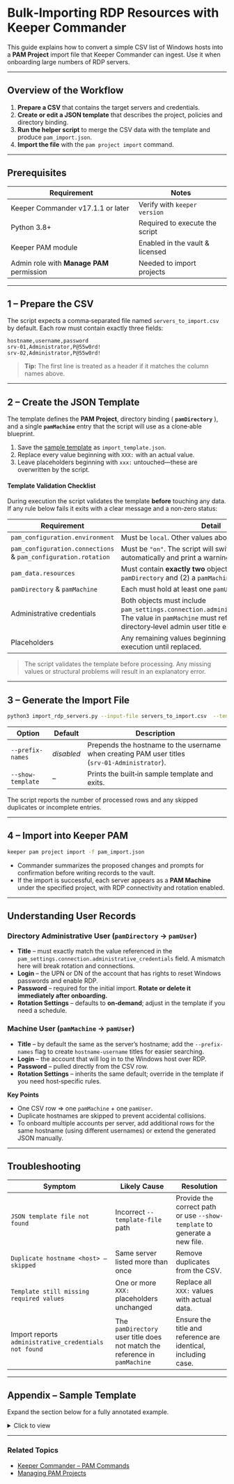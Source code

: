 # Bulk‑Importing RDP Resources with Keeper Commander

This guide explains how to convert a simple CSV list of Windows hosts into a **PAM Project** import file that Keeper Commander can ingest.  Use it when onboarding large numbers of RDP servers.

---

## Overview of the Workflow

1. **Prepare a CSV** that contains the target servers and credentials.
2. **Create or edit a JSON template** that describes the project, policies and directory binding.
3. **Run the helper script** to merge the CSV data with the template and produce `pam_import.json`.
4. **Import the file** with the `pam project import` command.

---

## Prerequisites

| Requirement                               | Notes                           |
| ----------------------------------------- | ------------------------------- |
| Keeper Commander v17.1.1 or later           | Verify with `keeper version`    |
| Python 3.8+                               | Required to execute the script  |
| Keeper PAM module                         | Enabled in the vault & licensed |
| Admin role with **Manage PAM** permission | Needed to import projects       |

---

## 1 – Prepare the CSV

The script expects a comma‑separated file named `servers_to_import.csv` by default.  Each row must contain exactly three fields:

```csv
hostname,username,password
srv‑01,Administrator,P@55w0rd!
srv‑02,Administrator,P@55w0rd!
```

> **Tip:** The first line is treated as a header if it matches the column names above.

---

## 2 – Create the JSON Template

The template defines the **PAM Project**, directory binding ( **`pamDirectory`** ), and a single **`pamMachine`** entry that the script will use as a clone‑able blueprint.

1. Save the [sample template](#appendix-sample-template) as `import_template.json`.
2. Replace every value beginning with `XXX:` with an actual value.
3. Leave placeholders beginning with `xxx:` untouched—these are overwritten by the script.

#### Template Validation Checklist

During execution the script validates the template **before** touching any data. If any rule below fails it exits with a clear message and a non‑zero status:

| Requirement                                                    | Detail                                                                                                                                                                 |
| -------------------------------------------------------------- | ---------------------------------------------------------------------------------------------------------------------------------------------------------------------- |
| `pam_configuration.environment`                                | Must be `local`. Other values abort the run.                                                                                                                           |
| `pam_configuration.connections` & `pam_configuration.rotation` | Must be `"on"`. The script will switch them on automatically and print a warning if they are not.                                                                      |
| `pam_data.resources`                                           | Must contain **exactly two** objects **in this order**: (1) a `pamDirectory` and (2) a `pamMachine`.                                                                   |
| `pamDirectory` & `pamMachine`                                  | Each must hold at least one `pamUser` child object.                                                                                                                    |
| Administrative credentials                                     | Both objects must include `pam_settings.connection.administrative_credentials`. The value in `pamMachine` must reference the directory‑level admin user title exactly. |
| Placeholders                                                   | Any remaining values beginning with `XXX:` stop execution until replaced.                                                                                              |

> The script validates the template before processing.  Any missing values or structural problems will result in an explanatory error.

---

## 3 – Generate the Import File

```bash
python3 import_rdp_servers.py --input-file servers_to_import.csv  --template-file import_template.json --output-file pam_import.json
```

| Option            | Default    | Description                                                                                   |
| ----------------- | ---------- | --------------------------------------------------------------------------------------------- |
| `--prefix-names`  | *disabled* | Prepends the hostname to the username when creating PAM user titles (`srv‑01‑Administrator`). |
| `--show-template` | –          | Prints the built‑in sample template and exits.                                                |

The script reports the number of processed rows and any skipped duplicates or incomplete entries.

---

## 4 – Import into Keeper PAM

```bash
keeper pam project import -f pam_import.json
```

* Commander summarizes the proposed changes and prompts for confirmation before writing records to the vault.
* If the import is successful, each server appears as a **PAM Machine** under the specified project, with RDP connectivity and rotation enabled.

---

## Understanding User Records

### Directory Administrative User (`pamDirectory` → `pamUser`)

* **Title** – must exactly match the value referenced in the `pam_settings.connection.administrative_credentials` field. A mismatch here will break rotation and connections.
* **Login** – the UPN or DN of the account that has rights to reset Windows passwords and enable RDP.
* **Password** – required for the initial import. **Rotate or delete it immediately after onboarding.**
* **Rotation Settings** – defaults to **on‑demand**; adjust in the template if you need a schedule.

### Machine User (`pamMachine` → `pamUser`)

* **Title** – by default the same as the server’s hostname; add the `--prefix-names` flag to create `hostname‑username` titles for easier searching.
* **Login** – the account that will log in to the Windows host over RDP.
* **Password** – pulled directly from the CSV row.
* **Rotation Settings** – inherits the same default; override in the template if you need host‑specific rules.

**Key Points**

* One CSV row ⇒ one `pamMachine` + one `pamUser`.
* Duplicate hostnames are skipped to prevent accidental collisions.
* To onboard multiple accounts per server, add additional rows for the same hostname (using different usernames) or extend the generated JSON manually.

---

## Troubleshooting

| Symptom                                               | Likely Cause                                                               | Resolution                                                                |
| ----------------------------------------------------- | -------------------------------------------------------------------------- | ------------------------------------------------------------------------- |
| `JSON template file not found`                        | Incorrect `--template-file` path                                           | Provide the correct path or use `--show-template` to generate a new file. |
| `Duplicate hostname <host> – skipped`                 | Same server listed more than once                                          | Remove duplicates from the CSV.                                           |
| `Template still missing required values`              | One or more `XXX:` placeholders unchanged                                  | Replace all `XXX:` values with actual data.                               |
| Import reports `administrative_credentials not found` | The `pamDirectory` user title does not match the reference in `pamMachine` | Ensure the title and reference are identical, including case.             |

---

## Appendix – Sample Template

Expand the section below for a fully annotated example.

<details>
<summary>Click to view</summary>

```json
{
    "project": "Project1",
    "shared_folder_users": {
        "manage_users": true,
        "manage_records": true,
        "can_edit": true,
        "can_share": true
    },
    "shared_folder_resources": {
        "manage_users": true,
        "manage_records": true,
        "can_edit": true,
        "can_share": true
    },
    "pam_configuration": {
        "environment": "local",
        "connections": "on",
        "rotation": "on",
        "graphical_session_recording": "on"
    },
    "pam_data": {
        "resources": [
            {
                "_comment1": "Every key that starts with '_' is a comment and can be ignored or deleted",
                "_comment2": "Every value that starts with uppercase 'XXX:' must be replaced with actual value (removed if not required)",
                "_comment3": "Every value that starts with lowercase 'xxx:' is just a placeholder - can be replaced with anything but must be present",
                "type": "pamDirectory",
                "title": "XXX:Project1 AD",
                "directory_type": "XXX:active_directory|ldap",
                "host": "XXX:demo.local",
                "port": "XXX:636",
                "use_ssl": true,
                "domain_name": "XXX:demo.local",
                "pam_settings": {
                    "options": {
                        "rotation": "on",
                        "connections": "on",
                        "tunneling": "on",
                        "graphical_session_recording": "on"
                    },
                    "connection": {
                        "protocol": "rdp",
                        "port": "XXX:3389",
                        "security": "XXX:any",
                        "ignore_server_cert": true,
                        "_comment_administrative_credentials": "Must match the unique title of one of the users below",
                        "administrative_credentials": "XXX:DomainAdmin"
                    }
                },
                "users": [
                    {
                        "type": "pamUser",
                        "_comment_title": "Must match administrative_credentials above if this is the admin user",
                        "title": "XXX:DomainAdmin",
                        "_comment_login_password": "Must provide valid credentials but delete sensitive data/json after import",
                        "login": "XXX:administrator@demo.local",
                        "password": "XXX:P4ssw0rd_123",
                        "rotation_settings": {
                            "rotation": "general",
                            "enabled": "on",
                            "schedule": {
                                "type": "on-demand"
                            }
                        }
                    }
                ]
            },
            {
                "_comment4": "While pamDirectory section above is static, the pamMachine section below is dynamicly generated",
                "_comment5": "One pamMachine with one pamUser will be generated per each line from the CSV file",
                "_comment6": "Only one pamMachine is needed and it will be used as a template for all CSV rows",
                "_comment7": "Please do NOT edit lines with xxx: in them - these are placeholders",
                "_comment8": "Any other line that don't contain xxx: can be altered/added/deleted in the template",
                "_comment9": "CSV Format: server_name,username,password",
                "type": "pamMachine",
                "_comment_title_and_host": "server value from CSV",
                "title": "xxx:server1",
                "host": "xxx:server1",
                "port": "5986",
                "ssl_verification": true,
                "operating_system": "Windows",
                "pam_settings": {
                    "options": {
                        "rotation": "on",
                        "connections": "on",
                        "tunneling": "on",
                        "graphical_session_recording": "on"
                    },
                    "connection": {
                        "protocol": "rdp",
                        "port": "3389",
                        "security": "any",
                        "ignore_server_cert": true,
                        "_comment_administrative_credentials": "Format: pamDirectory#title.pamDirectory#administrative_credentials - exact match needed",
                        "administrative_credentials": "XXX:Project1 AD.DomainAdmin"
                    }
                },
                "users": [
                    {
                        "type": "pamUser",
                        "_comment_title": "username value from CSV or server-username if --prefix-names option is used",
                        "title": "xxx:admin",
                        "_comment_login": "username value from CSV",
                        "login": "xxx:Administrator",
                        "_comment_password": "password value from CSV",
                        "password": "xxx:P4ssw0rd_123",
                        "rotation_settings": {
                            "rotation": "general",
                            "enabled": "on",
                            "schedule": {
                                "type": "on-demand"
                            }
                        }
                    }
                ]
            }
        ]
    }
}
```

</details>

---

### Related Topics

* [Keeper Commander – PAM Commands](https://docs.keeper.io/en/keeperpam/commander-cli/command-reference/keeperpam-commands)
* [Managing PAM Projects](https://docs.keeper.io/en/keeperpam/commander-cli/command-reference/keeperpam-commands#sub-command-project)
